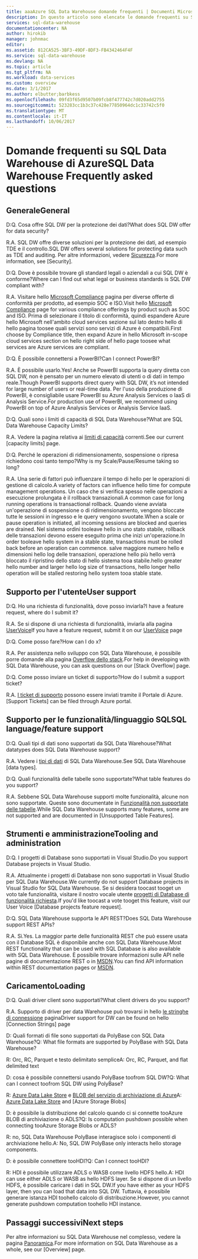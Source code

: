 ```yaml
---
title: aaaAzure SQL Data Warehouse domande frequenti | Documenti Microsoft
description: In questo articolo sono elencate le domande frequenti su SQL Data Warehouse di Azure poste dai clienti e dagli sviluppatori
services: sql-data-warehouse
documentationcenter: NA
author: hirokib
manager: johnmac
editor: 
ms.assetid: 812CA525-3BF3-49DF-8DF3-FB4342464F4F
ms.service: sql-data-warehouse
ms.devlang: NA
ms.topic: article
ms.tgt_pltfrm: NA
ms.workload: data-services
ms.custom: overview
ms.date: 3/1/2017
ms.author: elbutter;barbkess
ms.openlocfilehash: 09fd3f65d9507b09fcb8f477742c7d020add2755
ms.sourcegitcommit: 523283cc1b3c37c428e77850964dc1c33742c5f0
ms.translationtype: MT
ms.contentlocale: it-IT
ms.lasthandoff: 10/06/2017
---
```

# <a name="sql-data-warehouse-frequently-asked-questions"></a><span data-ttu-id="3ccb4-103">Domande frequenti su SQL Data Warehouse di Azure</span><span class="sxs-lookup"><span data-stu-id="3ccb4-103">SQL Data Warehouse Frequently asked questions</span></span>

## <a name="general"></a><span data-ttu-id="3ccb4-104">Generale</span><span class="sxs-lookup"><span data-stu-id="3ccb4-104">General</span></span>

<span data-ttu-id="3ccb4-105">D:</span><span class="sxs-lookup"><span data-stu-id="3ccb4-105">Q.</span></span> <span data-ttu-id="3ccb4-106">Cosa offre SQL DW per la protezione dei dati?</span><span class="sxs-lookup"><span data-stu-id="3ccb4-106">What does SQL DW offer for data security?</span></span>

<span data-ttu-id="3ccb4-107">R.</span><span class="sxs-lookup"><span data-stu-id="3ccb4-107">A.</span></span> <span data-ttu-id="3ccb4-108">SQL DW offre diverse soluzioni per la protezione dei dati, ad esempio TDE e il controllo.</span><span class="sxs-lookup"><span data-stu-id="3ccb4-108">SQL DW offers several solutions for protecting data such as TDE and auditing.</span></span> <span data-ttu-id="3ccb4-109">Per altre informazioni, vedere [Sicurezza].</span><span class="sxs-lookup"><span data-stu-id="3ccb4-109">For more information, see [Security].</span></span>

<span data-ttu-id="3ccb4-110">D:</span><span class="sxs-lookup"><span data-stu-id="3ccb4-110">Q.</span></span> <span data-ttu-id="3ccb4-111">Dove è possibile trovare gli standard legali o aziendali a cui SQL DW è conforme?</span><span class="sxs-lookup"><span data-stu-id="3ccb4-111">Where can I find out what legal or business standards is SQL DW compliant with?</span></span>

<span data-ttu-id="3ccb4-112">R.</span><span class="sxs-lookup"><span data-stu-id="3ccb4-112">A.</span></span> <span data-ttu-id="3ccb4-113">Visitare hello [Microsoft Compliance] pagina per diverse offerte di conformità per prodotto, ad esempio SOC e ISO.</span><span class="sxs-lookup"><span data-stu-id="3ccb4-113">Visit hello [Microsoft Compliance] page for various compliance offerings by product such as SOC and ISO.</span></span> <span data-ttu-id="3ccb4-114">Prima di selezionare il titolo di conformità, quindi espandere Azure hello Microsoft nell'ambito cloud services sezione sul lato destro hello di hello pagina toosee quali servizi sono servizi di Azure è compatibili.</span><span class="sxs-lookup"><span data-stu-id="3ccb4-114">First choose by Compliance title, then expand Azure in hello Microsoft in-scope cloud services section on hello right side of hello page toosee what services are Azure services are compliant.</span></span>

<span data-ttu-id="3ccb4-115">D:</span><span class="sxs-lookup"><span data-stu-id="3ccb4-115">Q.</span></span> <span data-ttu-id="3ccb4-116">È possibile connettersi a PowerBI?</span><span class="sxs-lookup"><span data-stu-id="3ccb4-116">Can I connect PowerBI?</span></span>

<span data-ttu-id="3ccb4-117">R.</span><span class="sxs-lookup"><span data-stu-id="3ccb4-117">A.</span></span> <span data-ttu-id="3ccb4-118">È possibile usarlo.</span><span class="sxs-lookup"><span data-stu-id="3ccb4-118">Yes!</span></span> <span data-ttu-id="3ccb4-119">Anche se PowerBI supporta la query diretta con SQL DW, non è pensato per un numero elevato di utenti o di dati in tempo reale.</span><span class="sxs-lookup"><span data-stu-id="3ccb4-119">Though PowerBI supports direct query with SQL DW, it’s not intended for large number of users or real-time data.</span></span> <span data-ttu-id="3ccb4-120">Per l'uso della produzione di PowerBI, è consigliabile usare PowerBI su Azure Analysis Services o IaaS di Analysis Service.</span><span class="sxs-lookup"><span data-stu-id="3ccb4-120">For production use of PowerBI, we recommend using PowerBI on top of Azure Analysis Services or Analysis Service IaaS.</span></span> 

<span data-ttu-id="3ccb4-121">D:</span><span class="sxs-lookup"><span data-stu-id="3ccb4-121">Q.</span></span> <span data-ttu-id="3ccb4-122">Quali sono i limiti di capacità di SQL Data Warehouse?</span><span class="sxs-lookup"><span data-stu-id="3ccb4-122">What are SQL Data Warehouse Capacity Limits?</span></span>

<span data-ttu-id="3ccb4-123">R.</span><span class="sxs-lookup"><span data-stu-id="3ccb4-123">A.</span></span> <span data-ttu-id="3ccb4-124">Vedere la pagina relativa ai [limiti di capacità] correnti.</span><span class="sxs-lookup"><span data-stu-id="3ccb4-124">See our current [capacity limits] page.</span></span> 

<span data-ttu-id="3ccb4-125">D:</span><span class="sxs-lookup"><span data-stu-id="3ccb4-125">Q.</span></span> <span data-ttu-id="3ccb4-126">Perché le operazioni di ridimensionamento, sospensione o ripresa richiedono così tanto tempo?</span><span class="sxs-lookup"><span data-stu-id="3ccb4-126">Why is my Scale/Pause/Resume taking so long?</span></span>

<span data-ttu-id="3ccb4-127">R.</span><span class="sxs-lookup"><span data-stu-id="3ccb4-127">A.</span></span> <span data-ttu-id="3ccb4-128">Una serie di fattori può influenzare il tempo di hello per le operazioni di gestione di calcolo.</span><span class="sxs-lookup"><span data-stu-id="3ccb4-128">A variety of factors can influence hello time for compute management operations.</span></span> <span data-ttu-id="3ccb4-129">Un caso che si verifica spesso nelle operazioni a esecuzione prolungata è il rollback transazionali.</span><span class="sxs-lookup"><span data-stu-id="3ccb4-129">A common case for  long running operations is transactional rollback.</span></span> <span data-ttu-id="3ccb4-130">Quando viene avviata un'operazione di sospensione o di ridimensionamento, vengono bloccate tutte le sessioni in ingresso e le query vengono svuotate.</span><span class="sxs-lookup"><span data-stu-id="3ccb4-130">When a scale or pause operation is initiated, all incoming sessions are blocked and queries are drained.</span></span> <span data-ttu-id="3ccb4-131">Nel sistema ordini tooleave hello in uno stato stabile, rollback delle transazioni devono essere eseguito prima che inizi un'operazione.</span><span class="sxs-lookup"><span data-stu-id="3ccb4-131">In order tooleave hello system in a stable state, transactions must be rolled back before an operation can commence.</span></span> <span data-ttu-id="3ccb4-132">salve maggiore numero hello e dimensioni hello log delle transazioni, operazione hello più hello verrà bloccato il ripristino dello stato di hello sistema tooa stabile.</span><span class="sxs-lookup"><span data-stu-id="3ccb4-132">hello greater hello number and larger hello log size of transactions, hello longer hello operation will be stalled restoring hello system tooa stable state.</span></span>

## <a name="user-support"></a><span data-ttu-id="3ccb4-133">Supporto per l'utente</span><span class="sxs-lookup"><span data-stu-id="3ccb4-133">User support</span></span>

<span data-ttu-id="3ccb4-134">D:</span><span class="sxs-lookup"><span data-stu-id="3ccb4-134">Q.</span></span> <span data-ttu-id="3ccb4-135">Ho una richiesta di funzionalità, dove posso inviarla?</span><span class="sxs-lookup"><span data-stu-id="3ccb4-135">I have a feature request, where do I submit it?</span></span>

<span data-ttu-id="3ccb4-136">R.</span><span class="sxs-lookup"><span data-stu-id="3ccb4-136">A.</span></span> <span data-ttu-id="3ccb4-137">Se si dispone di una richiesta di funzionalità, inviarla alla pagina [UserVoice]</span><span class="sxs-lookup"><span data-stu-id="3ccb4-137">If you have a feature request, submit it on our [UserVoice] page</span></span>

<span data-ttu-id="3ccb4-138">D:</span><span class="sxs-lookup"><span data-stu-id="3ccb4-138">Q.</span></span> <span data-ttu-id="3ccb4-139">Come posso fare?</span><span class="sxs-lookup"><span data-stu-id="3ccb4-139">How can I do x?</span></span>

<span data-ttu-id="3ccb4-140">R.</span><span class="sxs-lookup"><span data-stu-id="3ccb4-140">A.</span></span> <span data-ttu-id="3ccb4-141">Per assistenza nello sviluppo con SQL Data Warehouse, è possibile porre domande alla pagina [Overflow dello stack].</span><span class="sxs-lookup"><span data-stu-id="3ccb4-141">For help in developing with SQL Data Warehouse, you can ask questions on our [Stack Overflow] page.</span></span> 

<span data-ttu-id="3ccb4-142">D:</span><span class="sxs-lookup"><span data-stu-id="3ccb4-142">Q.</span></span> <span data-ttu-id="3ccb4-143">Come posso inviare un ticket di supporto?</span><span class="sxs-lookup"><span data-stu-id="3ccb4-143">How do I submit a support ticket?</span></span>

<span data-ttu-id="3ccb4-144">R.</span><span class="sxs-lookup"><span data-stu-id="3ccb4-144">A.</span></span> <span data-ttu-id="3ccb4-145">[I ticket di supporto] possono essere inviati tramite il Portale di Azure.</span><span class="sxs-lookup"><span data-stu-id="3ccb4-145">[Support Tickets] can be filed through Azure portal.</span></span>

## <a name="sql-languagefeature-support"></a><span data-ttu-id="3ccb4-146">Supporto per le funzionalità/linguaggio SQL</span><span class="sxs-lookup"><span data-stu-id="3ccb4-146">SQL language/feature support</span></span> 

<span data-ttu-id="3ccb4-147">D:</span><span class="sxs-lookup"><span data-stu-id="3ccb4-147">Q.</span></span> <span data-ttu-id="3ccb4-148">Quali tipi di dati sono supportati da SQL Data Warehouse?</span><span class="sxs-lookup"><span data-stu-id="3ccb4-148">What datatypes does SQL Data Warehouse support?</span></span>

<span data-ttu-id="3ccb4-149">R.</span><span class="sxs-lookup"><span data-stu-id="3ccb4-149">A.</span></span> <span data-ttu-id="3ccb4-150">Vedere i [tipi di dati] di SQL Data Warehouse.</span><span class="sxs-lookup"><span data-stu-id="3ccb4-150">See SQL Data Warehouse [data types].</span></span>

<span data-ttu-id="3ccb4-151">D:</span><span class="sxs-lookup"><span data-stu-id="3ccb4-151">Q.</span></span> <span data-ttu-id="3ccb4-152">Quali funzionalità delle tabelle sono supportate?</span><span class="sxs-lookup"><span data-stu-id="3ccb4-152">What table features do you support?</span></span>

<span data-ttu-id="3ccb4-153">R.</span><span class="sxs-lookup"><span data-stu-id="3ccb4-153">A.</span></span> <span data-ttu-id="3ccb4-154">Sebbene SQL Data Warehouse supporti molte funzionalità, alcune non sono supportate. Queste sono documentate in [Funzionalità non supportate delle tabelle].</span><span class="sxs-lookup"><span data-stu-id="3ccb4-154">While SQL Data Warehouse supports many features, some are not supported and are documented in [Unsupported Table Features].</span></span>

## <a name="tooling-and-administration"></a><span data-ttu-id="3ccb4-155">Strumenti e amministrazione</span><span class="sxs-lookup"><span data-stu-id="3ccb4-155">Tooling and administration</span></span>

<span data-ttu-id="3ccb4-156">D:</span><span class="sxs-lookup"><span data-stu-id="3ccb4-156">Q.</span></span> <span data-ttu-id="3ccb4-157">I progetti di Database sono supportati in Visual Studio.</span><span class="sxs-lookup"><span data-stu-id="3ccb4-157">Do you support Database projects in Visual Studio.</span></span>

<span data-ttu-id="3ccb4-158">R.</span><span class="sxs-lookup"><span data-stu-id="3ccb4-158">A.</span></span> <span data-ttu-id="3ccb4-159">Attualmente i progetti di Database non sono supportati in Visual Studio per SQL Data Warehouse.</span><span class="sxs-lookup"><span data-stu-id="3ccb4-159">We currently do not support Database projects in Visual Studio for SQL Data Warehouse.</span></span> <span data-ttu-id="3ccb4-160">Se si desidera toocast tooget un voto tale funzionalità, visitare il nostro vocale utente [progetti di Database di funzionalità richiesta].</span><span class="sxs-lookup"><span data-stu-id="3ccb4-160">If you'd like toocast a vote tooget this feature, visit our User Voice [Database projects feature request].</span></span>

<span data-ttu-id="3ccb4-161">D:</span><span class="sxs-lookup"><span data-stu-id="3ccb4-161">Q.</span></span> <span data-ttu-id="3ccb4-162">SQL Data Warehouse supporta le API REST?</span><span class="sxs-lookup"><span data-stu-id="3ccb4-162">Does SQL Data Warehouse support REST APIs?</span></span>

<span data-ttu-id="3ccb4-163">R.</span><span class="sxs-lookup"><span data-stu-id="3ccb4-163">A.</span></span> <span data-ttu-id="3ccb4-164">Sì.</span><span class="sxs-lookup"><span data-stu-id="3ccb4-164">Yes.</span></span> <span data-ttu-id="3ccb4-165">La maggior parte delle funzionalità REST che può essere usata con il Database SQL è disponibile anche con SQL Data Warehouse.</span><span class="sxs-lookup"><span data-stu-id="3ccb4-165">Most REST functionality that can be used with SQL Database is also available with SQL Data Warehouse.</span></span> <span data-ttu-id="3ccb4-166">È possibile trovare informazioni sulle API nelle pagine di documentazione REST o in [MSDN].</span><span class="sxs-lookup"><span data-stu-id="3ccb4-166">You can find API information within REST documentation pages or [MSDN].</span></span>


## <a name="loading"></a><span data-ttu-id="3ccb4-167">Caricamento</span><span class="sxs-lookup"><span data-stu-id="3ccb4-167">Loading</span></span>

<span data-ttu-id="3ccb4-168">D:</span><span class="sxs-lookup"><span data-stu-id="3ccb4-168">Q.</span></span> <span data-ttu-id="3ccb4-169">Quali driver client sono supportati?</span><span class="sxs-lookup"><span data-stu-id="3ccb4-169">What client drivers do you support?</span></span>

<span data-ttu-id="3ccb4-170">R.</span><span class="sxs-lookup"><span data-stu-id="3ccb4-170">A.</span></span> <span data-ttu-id="3ccb4-171">Supporto di driver per data Warehouse può trovarsi in hello [le stringhe di connessione] pagina</span><span class="sxs-lookup"><span data-stu-id="3ccb4-171">Driver support for DW can be found on hello [Connection Strings] page</span></span>

<span data-ttu-id="3ccb4-172">D: Quali formati di file sono supportati da PolyBase con SQL Data Warehouse?</span><span class="sxs-lookup"><span data-stu-id="3ccb4-172">Q: What file formats are supported by PolyBase with SQL Data Warehouse?</span></span>

<span data-ttu-id="3ccb4-173">R: Orc, RC, Parquet e testo delimitato semplice</span><span class="sxs-lookup"><span data-stu-id="3ccb4-173">A: Orc, RC, Parquet, and flat delimited text</span></span>

<span data-ttu-id="3ccb4-174">D: cosa è possibile connettersi usando PolyBase toofrom SQL DW?</span><span class="sxs-lookup"><span data-stu-id="3ccb4-174">Q: What can I connect toofrom SQL DW using PolyBase?</span></span> 

<span data-ttu-id="3ccb4-175">R: [Azure Data Lake Store] e [BLOB del servizio di archiviazione di Azure]</span><span class="sxs-lookup"><span data-stu-id="3ccb4-175">A: [Azure Data Lake Store] and [Azure Storage Blobs]</span></span>

<span data-ttu-id="3ccb4-176">D: è possibile la distribuzione del calcolo quando ci si connette tooAzure BLOB di archiviazione o ADLS?</span><span class="sxs-lookup"><span data-stu-id="3ccb4-176">Q: Is computation pushdown possible  when connecting tooAzure Storage Blobs or ADLS?</span></span> 

<span data-ttu-id="3ccb4-177">R: no, SQL Data Warehouse PolyBase interagisce solo i componenti di archiviazione hello.</span><span class="sxs-lookup"><span data-stu-id="3ccb4-177">A: No, SQL DW PolyBase only interacts hello storage components.</span></span> 

<span data-ttu-id="3ccb4-178">D: è possibile connettere tooHDI?</span><span class="sxs-lookup"><span data-stu-id="3ccb4-178">Q: Can I connect tooHDI?</span></span>

<span data-ttu-id="3ccb4-179">R: HDI è possibile utilizzare ADLS o WASB come livello HDFS hello.</span><span class="sxs-lookup"><span data-stu-id="3ccb4-179">A: HDI can use either ADLS or WASB as hello HDFS layer.</span></span> <span data-ttu-id="3ccb4-180">Se si dispone di un livello HDFS, è possibile caricare i dati in SQL DW.</span><span class="sxs-lookup"><span data-stu-id="3ccb4-180">If you have either as your HDFS layer, then you can load that data into SQL DW.</span></span> <span data-ttu-id="3ccb4-181">Tuttavia, è possibile generare istanza HDI toohello calcolo di distribuzione.</span><span class="sxs-lookup"><span data-stu-id="3ccb4-181">However, you cannot generate pushdown computation toohello HDI instance.</span></span> 

## <a name="next-steps"></a><span data-ttu-id="3ccb4-182">Passaggi successivi</span><span class="sxs-lookup"><span data-stu-id="3ccb4-182">Next steps</span></span>
<span data-ttu-id="3ccb4-183">Per altre informazioni su SQL Data Warehouse nel complesso, vedere la pagina [Panoramica].</span><span class="sxs-lookup"><span data-stu-id="3ccb4-183">For more information on SQL Data Warehouse as a whole, see our [Overview] page.</span></span>


<!-- Article references -->
[UserVoice]: https://feedback.azure.com/forums/307516-sql-data-warehouse
[le stringhe di connessione]: ./sql-data-warehouse-connection-strings.md
[Overflow dello stack]: http://stackoverflow.com/questions/tagged/azure-sqldw
[I ticket di supporto]: ./sql-data-warehouse-get-started-create-support-ticket.md
[Sicurezza]: ./sql-data-warehouse-overview-manage-security.md
[Microsoft Compliance]: https://www.microsoft.com/en-us/trustcenter/compliance/complianceofferings
[limiti di capacità]: ./sql-data-warehouse-service-capacity-limits.md
[tipi di dati]: ./sql-data-warehouse-tables-data-types.md
[Funzionalità non supportate delle tabelle]: ./sql-data-warehouse-tables-overview.md#unsupported-table-features
[Azure Data Lake Store]: ./sql-data-warehouse-load-from-azure-data-lake-store.md
[BLOB del servizio di archiviazione di Azure]: ./sql-data-warehouse-load-from-azure-blob-storage-with-polybase.md
[progetti di Database di funzionalità richiesta]: https://feedback.azure.com/forums/307516-sql-data-warehouse/suggestions/13313247-database-project-from-visual-studio-to-support-azu
[MSDN]: https://msdn.microsoft.com/en-us/library/azure/mt163685.aspx
[Panoramica]: ./sql-data-warehouse-overview-faq.md